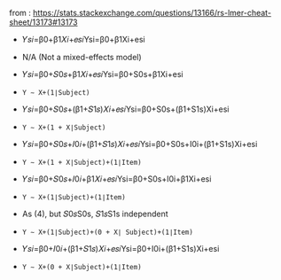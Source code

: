 from : https://stats.stackexchange.com/questions/13166/rs-lmer-cheat-sheet/13173#13173



- 𝑌𝑠𝑖=β0+β1𝑋𝑖+𝑒𝑠𝑖Ysi=β0+β1Xi+esi
- N/A (Not a mixed-effects model)

- 𝑌𝑠𝑖=β0+𝑆0𝑠+β1𝑋𝑖+𝑒𝑠𝑖Ysi=β0+S0s+β1Xi+esi
- `Y ∼ X+(1∣Subject)`

- 𝑌𝑠𝑖=β0+𝑆0𝑠+(β1+𝑆1𝑠)𝑋𝑖+𝑒𝑠𝑖Ysi=β0+S0s+(β1+S1s)Xi+esi
- `Y ∼ X+(1 + X∣Subject)`

- 𝑌𝑠𝑖=β0+𝑆0𝑠+𝐼0𝑖+(β1+𝑆1𝑠)𝑋𝑖+𝑒𝑠𝑖Ysi=β0+S0s+I0i+(β1+S1s)Xi+esi
- `Y ∼ X+(1 + X∣Subject)+(1∣Item)`

- 𝑌𝑠𝑖=β0+𝑆0𝑠+𝐼0𝑖+β1𝑋𝑖+𝑒𝑠𝑖Ysi=β0+S0s+I0i+β1Xi+esi
- `Y ∼ X+(1∣Subject)+(1∣Item)`

- As (4), but 𝑆0𝑠S0s, 𝑆1𝑠S1s independent 
- `Y ∼ X+(1∣Subject)+(0 + X∣ Subject)+(1∣Item)`

- 𝑌𝑠𝑖=β0+𝐼0𝑖+(β1+𝑆1𝑠)𝑋𝑖+𝑒𝑠𝑖Ysi=β0+I0i+(β1+S1s)Xi+esi
- `Y ∼ X+(0 + X∣Subject)+(1∣Item)`